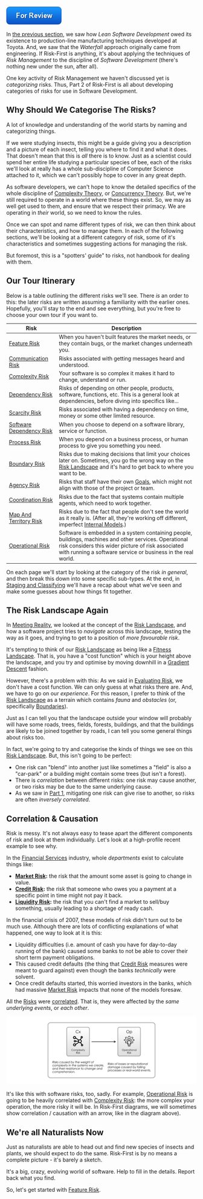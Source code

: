 ![For Review](images/state/for-review.png)

In [the previous section](One-Size-Fits-No-One), we saw how _Lean Software Development_ owed its existence to production-line manufacturing techniques developed at Toyota.  And, we saw that the _Waterfall_ approach originally came from engineering.  If Risk-First is anything, it's about applying the techniques of _Risk Management_ to the discipline of _Software Development_ (there's nothing new under the sun, after all).  

One key activity of Risk Management we haven't discussed yet is _categorizing_ risks.  Thus, Part 2 of Risk-First is all about developing categories of risks for use in Software Development.

## Why Should We Categorise The Risks?

A lot of knowledge and understanding of the world starts by naming and categorizing things.  

If we were studying insects, this might be a guide giving you a description and a picture of each insect, telling you where to find it and what it does.  <!-- tweet-end --> That doesn't mean that this is _all_ there is to know.  Just as a scientist could spend her entire life studying a particular species of bee, each of the risks we'll look at really has a whole sub-discipline of Computer Science attached to it, which we can't possibly hope to cover in any great depth.  

As software developers, we can't hope to know the detailed specifics of the whole discipline of [Complexity Theory](https://en.wikipedia.org/wiki/Complexity_theory), or [Concurrency Theory](https://en.wikipedia.org/wiki/Concurrency_(computer_science)).  But, we're still required to operate in a world where these things exist.  So, we may as well get used to them, and ensure that we respect their primacy.  We are operating in _their_ world, so we need to know the rules.

Once we can spot and name different types of risk, we can then think about their characteristics, and how to manage them.  In each of the following sections, we'll be looking at a different category of risk, some of it's characteristics and sometimes suggesting actions for managing the risk.

But foremost, this is a "spotters' guide" to risks, not handbook for dealing with them.  <!-- tweet-end -->

## Our Tour Itinerary

Below is a table outlining the different risks we'll see.  There _is_ an order to this:  the later risks are written assuming a familiarity with the earlier ones.  Hopefully, you'll stay to the end and see everything, but you're free to choose your own tour if you want to.

|Risk            |          Description           |      
|----------------|--------------------------|
|[Feature Risk](Feature-Risk)                        |When you haven't built features the market needs, or they contain bugs, or the market changes underneath you.  <br />     |
|[Communication Risk](Communication-Risk)            |Risks associated with getting messages heard and understood.|             
|[Complexity Risk](Complexity-Risk)                  |Your software is so complex it makes it hard to change, understand or run.             |        
|[Dependency Risk](Dependency-Risk)                  |Risks of depending on other people, products, software, functions, etc. This is a general look at dependencies, before diving into specifics like...|  
|[Scarcity Risk](Scarcity-Risk)                      |Risks associated with having a dependency on time, money or some other limited resource.|    
|[Software Dependency Risk](Software-Dependency-Risk)|When you choose to depend on a software library, service or function.|    
|[Process Risk](Process-Risk)                        |When you depend on a business process, or human process to give you something you need.|
|[Boundary Risk](Boundary-Risk)                      |Risks due to making decisions that limit your choices later on.  Sometimes, you go the wrong way on the [Risk Landscape](Risk-Landscape) and it's hard to get back to where you want to be.|            
|[Agency Risk](Agency-Risk)                          |Risks that staff have their own [Goals](Glossary#goal-in-mind), which might not align with those of the project or team.|
|[Coordination Risk](Coordination-Risk)              |Risks due to the fact that systems contain multiple agents, which need to work together.|       
|[Map And Territory Risk](Map-And-Territory-Risk)    |Risks due to the fact that people don't see the world as it really is. (After all, they're working off different, imperfect [Internal Models](Glossary#internal-model).)|  
|[Operational Risk](Operational-Risk)                |Software is embedded in a system containing people, buildings, machines and other services.  Operational risk considers this wider picture of risk associated with running a software service or business in the real world.|
       
On each page we'll start by looking at the category of the risk _in general_, and then break this down into some specific sub-types.  At the end, in [Staging and Classifying](Staging-And-Classifying) we'll have a recap about what we've seen and make some guesses about how things fit together.  

## The Risk Landscape Again

In [Meeting Reality](Meeting-Reality), we looked at the concept of the [Risk Landscape](Risk-Landscape), and how a software project tries to _navigate_ across this landscape, testing the way as it goes, and trying to get to a position of _more favourable risk_.

It's tempting to think of our [Risk Landscape](Risk-Landscape) as being like a [Fitness Landscape](https://en.wikipedia.org/wiki/Fitness_landscape).  That is, you have a "cost function" which is your height above the landscape, and you try and optimise by moving downhill in a [Gradient Descent](https://en.wikipedia.org/wiki/Gradient_descent) fashion.  

However, there's a problem with this:  As we said in [Evaluating Risk](Evaluating-Risk), we don't have a cost function.  We can only guess at what risks there are.  And, we have to go on our _experience_. For this reason, I prefer to think of the [Risk Landscape](Risk-Landscape) as a terrain which contains _fauna_ and _obstacles_ (or, specifically [Boundaries](Boundary-Risk)).

Just as I can tell you that the landscape outside your window will probably will have some roads, trees, fields, forests, buildings, and that the buildings are likely to be joined together by roads, I can tell you some general things about risks too.

In fact, we're going to try and categorise the kinds of things we see on this [Risk Landscape](Risk-Landscape).  But, this isn't going to be perfect: 

 - One risk can "blend" into another just like sometimes a "field" is also a "car-park" or a building might contain some trees (but isn't a forest).
 - There is _correlation_ between different risks:  one risk may cause another, or two risks may be due to the same underlying cause.
 - As we saw in [Part 1](Home#Part-1-Introduction), mitigating one risk can give rise to another, so risks are often _inversely correlated_.
  
## Correlation & Causation

Risk is messy.  It's not always easy to tease apart the different components of risk and look at them individually.<!-- tweet-end -->  Let's look at a high-profile recent example to see why.

In the [Financial Services](https://en.wikipedia.org/wiki/Financial_services) industry, whole _departments_ exist to calculate things like:

- **[Market Risk](https://en.wikipedia.org/wiki/Market_risk):**  the risk that the amount some asset is going to change in value.
- **[Credit Risk](https://en.wikipedia.org/wiki/Credit_risk):**  the risk that someone who owes you a payment at a specific point in time might not pay it back.
- **[Liquidity Risk](https://en.wikipedia.org/wiki/Liquidity_risk):** the risk that you can't find a market to sell/buy something, usually leading to a shortage of ready cash.

In the financial crisis of 2007, these models of risk didn't turn out to be much use.   Although there are lots of conflicting explanations of what happened, one way to look at it is this:

 - Liquidity difficulties (i.e. amount of cash you have for day-to-day running of the bank) caused some banks to not be able to cover their short term payment obligations.
 - This caused credit defaults (the thing that [Credit Risk](https://en.wikipedia.org/wiki/Credit_risk) measures were meant to guard against) even though the banks _technically_ were solvent.
 - Once credit defaults started, this worried investors in the banks, which had massive [Market Risk](https://en.wikipedia.org/wiki/Market_risk) impacts that none of the models foresaw.

All the [Risks](Glossary#Risk) were [correlated](https://www.investopedia.com/terms/c/correlation.asp).  That is, they were affected by the _same underlying events_, or _each other_.

![Causation shown on a Risk-First Diagram: More complexity is likely to lead to more Operational Risk](images/generated/risks/landscape/causation.png)

It's like this with software risks, too, sadly.  For example, [Operational Risk](Operational-Risk) is going to be heavily correlated with [Complexity Risk](Complexity-Risk): the more complex your operation, the more risky it will be.  In Risk-First diagrams, we will sometimes show correlation / causation with an arrow, like in the diagram above).

## We're all Naturalists Now

Just as naturalists are able to head out and find new species of insects and plants, we should expect to do the same. <!-- tweet-end --> Risk-First is by no means a complete picture - it's barely a sketch.   

It's a big, crazy, evolving world of software.  Help to fill in the details.   Report back what you find.<!-- tweet-end -->
                                                      

So, let's get started with [Feature Risk](Feature-Risk).

